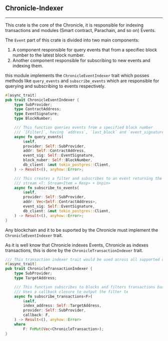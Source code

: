 ## Chronicle-Indexer
--------------------------------
This crate is the core of the Chronicle, it is responsible for indexing transactions and modules (Smart contract, Parachain, and so on) Events.

The `Event` part of this crate is divided into two main components:
1. A component responsible for query events that from a specifiec block number to the latest block number.
2. Another component responsible for subscribing to new events and indexing them.


this module implements the `ChronicleEventIndexer` trait which posses methods like `query_events` and `subscribe_events` which are responsible for querying and subscribing to events respectively.

```rust
#[async_trait]
pub trait ChronicleEventIndexer {
    type SubProvider;
    type ContractAddress;
    type EventSignature;
    type BlockNumber;

    /// This function queries events from a specified block number
    /// `[Filter]`, having `address`, `last_block` and `event_signature` as parameters
    async fn query_events(
        &self,
        provider: Self::SubProvider,
        addr: Self::ContractAddress,
        event_sig: Self::EventSignature,
        block_nuber: Self::BlockNumber,
        db_client: &mut tokio_postgres::Client,
    ) -> Result<(), anyhow::Error>;

    /// This creates a filter and subscribes to an event returning the event
    /// stream <T: Stream<Item = Resp> + Unpin>
    async fn subscribe_to_events(
        &self,
        provider: Self::SubProvider,
        addr: Vec<Self::ContractAddress>,
        event_sig: Self::EventSignature,
        db_client: &mut tokio_postgres::Client,
    ) -> Result<(), anyhow::Error>;
}
```

Any blockchain and it to be suported by the Chronicle must implement the `ChronicleEventIndexer` trait.


As it is well know that Chronicle indexes Events, Chronicle as indexes transactions, this is done by the `ChronicleTransactionIndexer` trait.

```rust
/// This transaction indexer trait would be used across all supported chains
#[async_trait]
pub trait ChronicleTransactionIndexer {
    type SubProvider;
    type TargetAddress;

    /// This function subscribes to blocks and filters transactions based on the index address.
    /// Uses a callback closure to output the filter tx
    async fn subscribe_transactions<F>(
        &self,
        index_address: Self::TargetAddress,
        provider: Self::SubProvider,
        callback: F,
    ) -> Result<(), anyhow::Error>
    where
        F: FnMut(Vec<ChronicleTransaction>);
}

```
